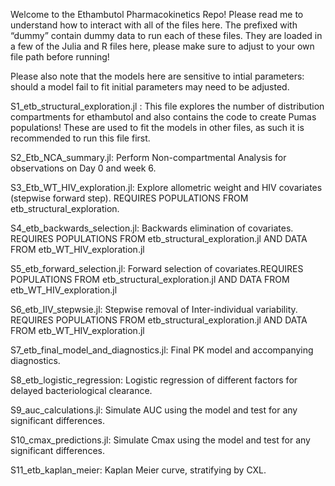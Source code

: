 Welcome to the Ethambutol Pharmacokinetics Repo! Please read me to understand how to interact with all of the files here.
The prefixed with “dummy” contain dummy data to run each of these files. They are loaded in a few of the Julia and R files here, please make sure to adjust to your own file path before running!

Please also note that the models here are sensitive to intial parameters: should a model fail to fit initial parameters may need to be adjusted.

S1_etb_structural_exploration.jl : This file explores the number of distribution compartments for ethambutol and also contains the code to create Pumas populations! These are used to fit the models in other files, as such it is recommended to run this file first.

S2_Etb_NCA_summary.jl: Perform Non-compartmental Analysis for observations on Day 0 and week 6.

S3_Etb_WT_HIV_exploration.jl: Explore allometric weight and HIV covariates (stepwise forward step). REQUIRES POPULATIONS FROM etb_structural_exploration.

S4_etb_backwards_selection.jl: Backwards elimination of covariates. REQUIRES POPULATIONS FROM etb_structural_exploration.jl AND DATA FROM etb_WT_HIV_exploration.jl

S5_etb_forward_selection.jl: Forward selection of covariates.REQUIRES POPULATIONS FROM etb_structural_exploration.jl AND DATA FROM etb_WT_HIV_exploration.jl

S6_etb_IIV_stepwsie.jl: Stepwise removal of Inter-individual variability. REQUIRES POPULATIONS FROM etb_structural_exploration.jl AND DATA FROM etb_WT_HIV_exploration.jl

S7_etb_final_model_and_diagnostics.jl: Final PK model and accompanying diagnostics.

S8_etb_logistic_regression: Logistic regression of different factors for delayed bacteriological clearance.

S9_auc_calculations.jl: Simulate AUC using the model and test for any significant differences.

S10_cmax_predictions.jl: Simulate Cmax using the model and test for any significant differences.

S11_etb_kaplan_meier: Kaplan Meier curve, stratifying by CXL.
